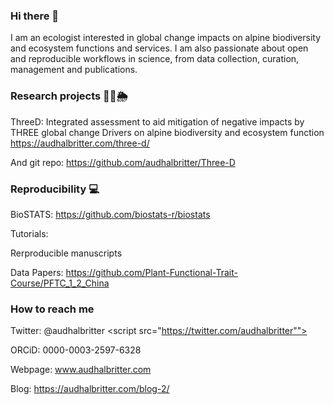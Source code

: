 ### Hi there 👋

I am an ecologist interested in global change impacts on alpine biodiversity and ecosystem functions and services. I am also passionate about open and reproducible workflows in science, from data collection, curation, management and publications.


### Research projects 🌱🌸🌦

ThreeD: Integrated assessment to aid mitigation of negative impacts by THREE global change Drivers on alpine biodiversity and ecosystem function
https://audhalbritter.com/three-d/

And git repo: https://github.com/audhalbritter/Three-D


### Reproducibility 💻

BioSTATS: https://github.com/biostats-r/biostats

Tutorials:

Rerproducible manuscripts

Data Papers: https://github.com/Plant-Functional-Trait-Course/PFTC_1_2_China



### How to reach me

Twitter: @audhalbritter <script src="https://twitter.com/audhalbritter""></script>

ORCiD: 0000-0003-2597-6328

Webpage: www.audhalbritter.com

Blog: https://audhalbritter.com/blog-2/
